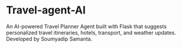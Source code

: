 # Travel-agent-AI
An AI-powered Travel Planner Agent built with Flask that suggests personalized travel itineraries, hotels, transport, and weather updates. Developed by Soumyadip Samanta.
